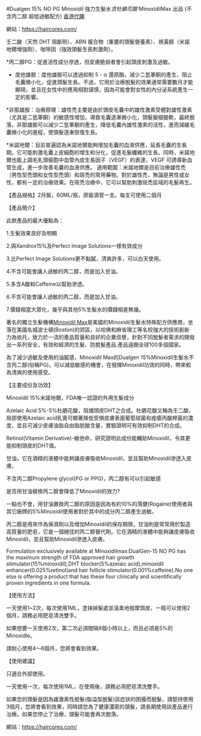 #Dualgen 15% NO PG Minoxidil 強力生髮水*含杜鵑花酸* MinoxidilMax 出品 (不含丙二醇 超低過敏配方) [香港代購](https://haircores.com/)

網站：https://haircores.com/

壬二酸（天然 DHT 阻斷劑）、ABN 複合物（重要的頭髮營養素）、視黃醇（米諾地爾增強劑）、咖啡因（強效頭髮生長刺激劑）。

*丙二醇PG：促進活性成分滲透，但皮膚脆弱者會引起頭皮刺激及過敏。

* 度他雄胺：度他雄胺可以透過抑制 5 - α 還原酶，減少二氫睪酮的產生，阻止毛囊微小化，促進頭髮生長。不過，它用於治療脫髮的效果通常需要數月才能顯現，並且在女性中的應用相對謹慎，因為可能會對女性的內分泌系統產生一定的影響。

*非那雄胺：治療原理：雄性禿主要是由於頭皮毛囊中的雄性激素受體對雄性激素（尤其是二氫睪酮）的敏感性增加，導致毛囊逐漸微小化，頭髮變細變軟，最終脫落。非那雄胺可以減少二氫睪酮的產生，降低毛囊內雄性激素的活性，進而減緩毛囊微小化的進程，使頭髮逐漸恢復生長。

*米諾地爾：目前普遍認為米諾地爾能夠增加毛囊的血液供應，延長毛囊的生長期。它可能刺激毛囊上皮細胞的增生和分化，促進毛髮纖維的生長。同時，米諾地爾也能上調毛乳頭細胞中血管內皮生長因子（VEGF）的表達，VEGF 可誘導新血管生成，進一步改善毛囊的血液供應。
適用範圍：米諾地爾是目前治療雄性禿（男性型禿頭和女性型禿頭）和斑禿的常用藥物。對於雄性禿，無論是男性或女性，都有一定的治療效果。在斑禿治療中，它可以幫助刺激斑禿區域的毛髮再生。

【產品規格】2月裝，60ML/瓶，原裝滴管一支。每支可使用二個月

【產品簡介】

此款產品的最大優點為：

1.生髮效果良好及明顯

2.與Xandrox15%及Perfect Image Solutions一樣有效成分

3.比Perfect Image Solutions更不黏膩，清爽許多，可以白天使用。

4.不含可能會讓人過敏的丙二醇，而是加入甘油。

5.多含A酸和Caffeine以幫助滲透。

6.不含可能會讓人過敏的丙二醇，而是加入甘油。

7.價錢相當大眾化，幾乎與其他5%生髮水的價錢相差無幾。

著名的獨立生髮機構[Minoxidil Max](https://haircores.com/product/dualgen-15-minoxidil-%e5%bc%b7%e5%8a%9b%e7%94%9f%e9%ab%ae%e6%b0%b4%e5%90%ab%e6%9d%9c%e9%b5%91%e8%8a%b1%e9%85%b8-minoxidilmax-%e5%87%ba%e5%93%81-%e4%b8%8d%e5%90%ab%e4%b8%99%e4%ba%8c%e9%86%87/)是美國的Minoxidil生髮水特殊配方供應商，坐落在美國名城波士頓(Boston)的郊區，以哈佛和麻省理工等名校強大的技術創新力為依托，致力於一流的產品質量和良好的企業信譽，針對不同脫髮者需求的開發出一系列安全，有效和經濟的生髮、防脫髮產品.產品遠銷全球100多個國家。

為了減少過敏及使用的油膩感，Minoxidil Max的Dualgen 15%Minoxidil生髮水不含丙二醇(俗稱PG)，可以減低敏感的機會，在發揮Minoxidil功效的同時，帶來較為清爽的使用感受。

【主要成份及功效】

Minoxidil 15%米諾地爾，FDA唯一認證的外用生髮成分

Azelaic Acid 5%-5%杜鵑花酸，阻擋頭皮DHT之合成。杜鵑花酸又稱為壬二酸，局部使用Azelaic acid乳膏可顯著降低受損皮膚表面葡萄球菌和痤瘡丙酸桿菌的濃度，並且可減少皮膚油脂自由脂肪酸含量，實驗證明可有效抑制DHT的合成。

Retinol(Vitamin Derivative)-維他命，研究證明此成份能輔助Minoxidil，令其更能抑制頭皮的DHT值。

甘油，它在酒精的液體中能夠讓皮膚吸收Minoxidil，並且幫助Minoxidil滲透入皮膚。

不含丙二醇Propylene glycol(PG or PPG)，丙二醇有可以引起敏感

是否用甘油替換丙二醇會降低了Minoxidil的效力?

一點也不會，用甘油置換丙二醇的原因是因為有約10%的落健(Rogaine)使用者與其它廠牌的5%Minoxidil使用者對於其中的成分丙二醇產生過敏。

丙二醇是用來作為保濕劑以及增加Minoxidil的保存期限，甘油則是常常用於製造高質量的肥皂，它是一個絕佳的丙二醇替代劑。它在酒精的液體中能夠讓皮膚吸收Minoxidil，並且幫助Minoxidil滲透入皮膚。

Formulation exclusively available at Minoxidilmax:DualGen-15 NO PG has the maximum strength of FDA approved hair growth stimulator(15%minoxidil),DHT blocker(5%azelaic acid),minoxidil enhancer(0.025%retinol)and hair follicle stimulator(0.001%caffeine).No one else is offering a product that has these four clinically and scientifically proven ingredients in one formula.

 

【使用方法】

一天使用1~2次，每次使用1ML，塗抺掉髮處並溫柔地按摩頭皮，一瓶可以使用2個月，請務必用肥皂清洗雙手。

如果想要一天使用2次，第二次必須間隔8個小時以上，而且必須是5%的Minoxidle。

請耐心使用4～6個月，您將會看到效果。

【使用建議】

只適合外部使用。

一天使用一次，每次使用1ML，在使用後，請務必用肥皂清洗雙手。

如果您的頭髮是因為雄激素性脫髮(脂溢型脫髮)該症狀的困擾而脫髮，請堅持使用3個月，您將會看到效果，同時請您為了健康濃密的頭髮，請長期使用該產品進行治療。如果您停止了治療，頭髮可能會再次脫落。

網站：https://haircores.com/
